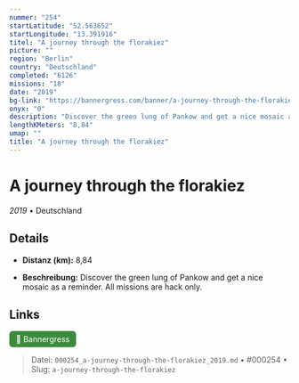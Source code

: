 ```yaml
---
nummer: "254"
startLatitude: "52.563652"
startLongitude: "13.391916"
titel: "A journey through the florakiez"
picture: ""
region: "Berlin"
country: "Deutschland"
completed: "6126"
missions: "18"
date: "2019"
bg-link: "https://bannergress.com/banner/a-journey-through-the-florakiez-ac90"
onyx: "0"
description: "Discover the green lung of Pankow and get a nice mosaic as a reminder. All missions are hack only."
lengthKMeters: "8,84"
umap: ""
title: "A journey through the florakiez"
---
```

# A journey through the florakiez

*2019* • Deutschland



## Details
- **Distanz (km):** 8,84



- **Beschreibung:** Discover the green lung of Pankow and get a nice mosaic as a reminder. All missions are hack only.


## Links
<div style="margin-top: 0.5em;">
<a href="https://bannergress.com/banner/a-journey-through-the-florakiez-ac90" target="_blank" style="display:inline-block;margin-right:8px;padding:6px 12px;background-color:#3c8b3c;color:white;text-decoration:none;border-radius:6px;">🔗 Bannergress</a>

</div>


> Datei: `000254_a-journey-through-the-florakiez_2019.md` • #000254 • Slug: `a-journey-through-the-florakiez`
